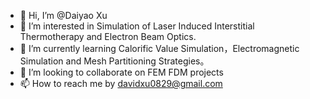- 👋 Hi, I’m @Daiyao Xu
- 👀 I’m interested in Simulation of Laser Induced Interstitial Thermotherapy and Electron Beam Optics.
- 🌱 I’m currently learning Calorific Value Simulation，Electromagnetic Simulation and Mesh Partitioning Strategies。
- 💞️ I’m looking to collaborate on FEM FDM projects
- 📫 How to reach me by davidxu0829@gmail.com

<!---
Daiyaoxu/Daiyaoxu is a ✨ special ✨ repository because its `README.md` (this file) appears on your GitHub profile.
You can click the Preview link to take a look at your changes.
--->
